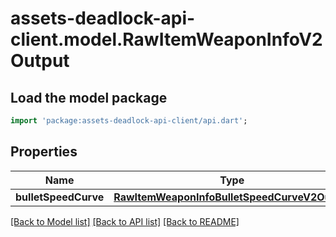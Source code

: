 # assets-deadlock-api-client.model.RawItemWeaponInfoV2Output

## Load the model package
```dart
import 'package:assets-deadlock-api-client/api.dart';
```

## Properties
Name | Type | Description | Notes
------------ | ------------- | ------------- | -------------
**bulletSpeedCurve** | [**RawItemWeaponInfoBulletSpeedCurveV2Output**](RawItemWeaponInfoBulletSpeedCurveV2Output.md) |  | [optional] 

[[Back to Model list]](../README.md#documentation-for-models) [[Back to API list]](../README.md#documentation-for-api-endpoints) [[Back to README]](../README.md)


